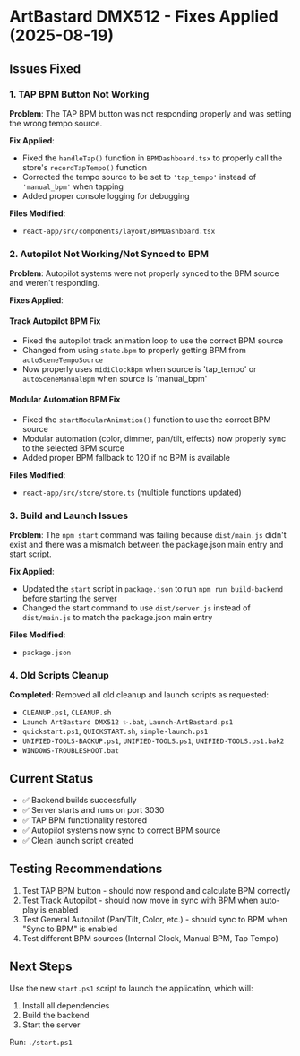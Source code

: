 # ArtBastard DMX512 - Fixes Applied (2025-08-19)

## Issues Fixed

### 1. TAP BPM Button Not Working
**Problem**: The TAP BPM button was not responding properly and was setting the wrong tempo source.

**Fix Applied**:
- Fixed the `handleTap()` function in `BPMDashboard.tsx` to properly call the store's `recordTapTempo()` function
- Corrected the tempo source to be set to `'tap_tempo'` instead of `'manual_bpm'` when tapping
- Added proper console logging for debugging

**Files Modified**:
- `react-app/src/components/layout/BPMDashboard.tsx`

### 2. Autopilot Not Working/Not Synced to BPM
**Problem**: Autopilot systems were not properly synced to the BPM source and weren't responding.

**Fixes Applied**:

#### Track Autopilot BPM Fix
- Fixed the autopilot track animation loop to use the correct BPM source
- Changed from using `state.bpm` to properly getting BPM from `autoSceneTempoSource`
- Now properly uses `midiClockBpm` when source is 'tap_tempo' or `autoSceneManualBpm` when source is 'manual_bpm'

#### Modular Automation BPM Fix
- Fixed the `startModularAnimation()` function to use the correct BPM source
- Modular automation (color, dimmer, pan/tilt, effects) now properly sync to the selected BPM source
- Added proper BPM fallback to 120 if no BPM is available

**Files Modified**:
- `react-app/src/store/store.ts` (multiple functions updated)

### 3. Build and Launch Issues
**Problem**: The `npm start` command was failing because `dist/main.js` didn't exist and there was a mismatch between the package.json main entry and start script.

**Fix Applied**:
- Updated the `start` script in `package.json` to run `npm run build-backend` before starting the server
- Changed the start command to use `dist/server.js` instead of `dist/main.js` to match the package.json main entry

**Files Modified**:
- `package.json`

### 4. Old Scripts Cleanup
**Completed**: Removed all old cleanup and launch scripts as requested:
- `CLEANUP.ps1`, `CLEANUP.sh`
- `Launch ArtBastard DMX512 ✨.bat`, `Launch-ArtBastard.ps1`
- `quickstart.ps1`, `QUICKSTART.sh`, `simple-launch.ps1`
- `UNIFIED-TOOLS-BACKUP.ps1`, `UNIFIED-TOOLS.ps1`, `UNIFIED-TOOLS.ps1.bak2`
- `WINDOWS-TROUBLESHOOT.bat`

## Current Status
- ✅ Backend builds successfully
- ✅ Server starts and runs on port 3030  
- ✅ TAP BPM functionality restored
- ✅ Autopilot systems now sync to correct BPM source
- ✅ Clean launch script created

## Testing Recommendations
1. Test TAP BPM button - should now respond and calculate BPM correctly
2. Test Track Autopilot - should now move in sync with BPM when auto-play is enabled
3. Test General Autopilot (Pan/Tilt, Color, etc.) - should sync to BPM when "Sync to BPM" is enabled
4. Test different BPM sources (Internal Clock, Manual BPM, Tap Tempo)

## Next Steps
Use the new `start.ps1` script to launch the application, which will:
1. Install all dependencies
2. Build the backend
3. Start the server

Run: `./start.ps1`
